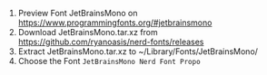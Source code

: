 1. Preview Font JetBrainsMono on https://www.programmingfonts.org/#jetbrainsmono
2. Download JetBrainsMono.tar.xz from https://github.com/ryanoasis/nerd-fonts/releases
3. Extract JetBrainsMono.tar.xz to ~/Library/Fonts/JetBrainsMono/
4. Choose the Font `JetBrainsMono Nerd Font Propo`
